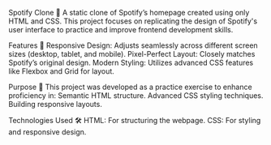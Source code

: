 Spotify Clone 🎵
A static clone of Spotify’s homepage created using only HTML and CSS. This project focuses on replicating the design of Spotify's user interface to practice and improve frontend development skills.

Features 🚀
Responsive Design: Adjusts seamlessly across different screen sizes (desktop, tablet, and mobile).
Pixel-Perfect Layout: Closely matches Spotify’s original design.
Modern Styling: Utilizes advanced CSS features like Flexbox and Grid for layout.

Purpose 🎯
This project was developed as a practice exercise to enhance proficiency in:
Semantic HTML structure.
Advanced CSS styling techniques.
Building responsive layouts.

Technologies Used 🛠️
HTML: For structuring the webpage.
CSS: For styling and responsive design.
